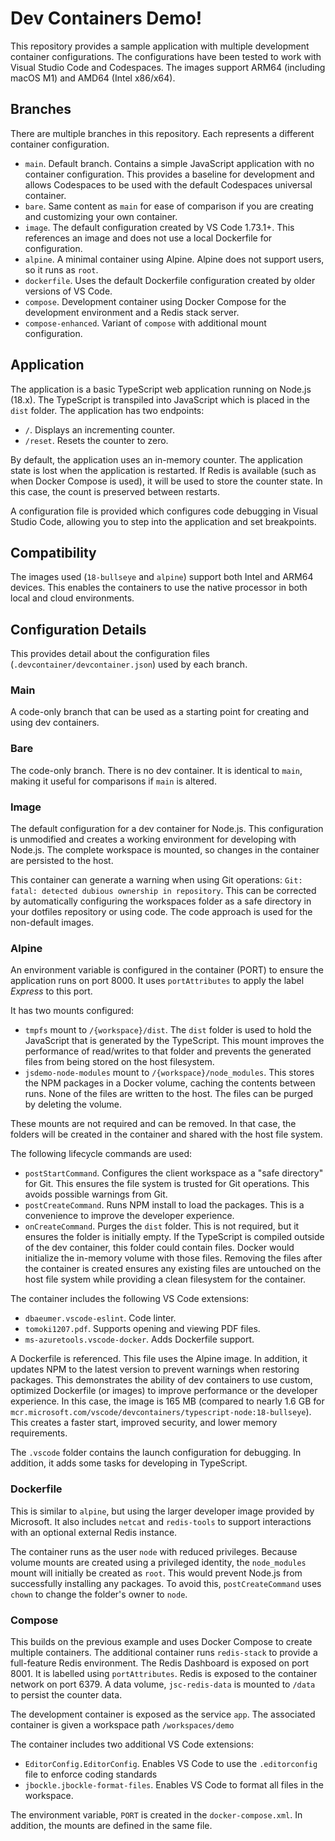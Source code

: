 # Dev Containers Demo!

This repository provides a sample application with multiple development container configurations. The configurations have been tested to work with Visual Studio Code and Codespaces. The images support ARM64 (including macOS M1) and AMD64 (Intel x86/x64).

## Branches

There are multiple branches in this repository. Each represents a different container configuration.

- `main`. Default branch. Contains a simple JavaScript application with no container configuration. This provides a baseline for development and allows Codespaces to be used with the default Codespaces universal container. 
- `bare`. Same content as `main` for ease of comparison if you are creating and customizing your own container.
- `image`. The default configuration created by VS Code 1.73.1+. This references an image and does not use a local Dockerfile for configuration.
- `alpine`. A minimal container using Alpine. Alpine does not support users, so it runs as `root`. 
- `dockerfile`. Uses the default Dockerfile configuration created by older versions of VS Code.
- `compose`. Development container using Docker Compose for the development environment and a Redis stack server.
- `compose-enhanced`. Variant of `compose` with additional mount configuration.

## Application

The application is a basic TypeScript web application running on Node.js (18.x). The TypeScript is transpiled into JavaScript which is placed in the `dist` folder. The application has two endpoints:

- `/`. Displays an incrementing counter.
- `/reset`. Resets the counter to zero.

By default, the application uses an in-memory counter. The application state is lost when the application is restarted. If Redis is available (such as when Docker Compose is used), it will be used to store the counter state. In this case, the count is preserved between restarts.

A configuration file is provided which configures code debugging in Visual Studio Code, allowing you to step into the application and set breakpoints.

## Compatibility

The images used (`18-bullseye` and `alpine`) support both Intel and ARM64 devices. This enables the containers to use the native processor in both local and cloud environments.

## Configuration Details

This provides detail about the configuration files (`.devcontainer/devcontainer.json`) used by each branch.

### Main

A code-only branch that can be used as a starting point for creating and using dev containers.

### Bare

The code-only branch. There is no dev container. It is identical to `main`, making it useful for comparisons if `main` is altered.

### Image

The default configuration for a dev container for Node.js. This configuration is unmodified and creates a working environment for developing with Node.js. The complete workspace is mounted, so changes in the container are persisted to the host. 

This container can generate a warning when using Git operations: `Git: fatal: detected dubious ownership in repository`. This can be corrected by automatically configuring the workspaces folder as a safe directory in your dotfiles repository or using code. The code approach is used for the non-default images.

### Alpine

An environment variable is configured in the container (PORT) to ensure the application runs on port 8000. It uses `portAttributes` to apply the label *Express* to this port.

It has two mounts configured:

- `tmpfs` mount to `/{workspace}/dist`. The `dist` folder is used to hold the JavaScript that is generated by the TypeScript. This mount improves the performance of read/writes to that folder and prevents the generated files from being stored on the host filesystem.
- `jsdemo-node-modules` mount to `/{workspace}/node_modules`. This stores the NPM packages in a Docker volume, caching the contents between runs. None of the files are written to the host. The files can be purged by deleting the volume.

These mounts are not required and can be removed. In that case, the folders will be created in the container and shared with the host file system.

The following lifecycle commands are used:

- `postStartCommand`. Configures the client workspace as a "safe directory" for Git. This ensures the file system is trusted for Git operations. This avoids possible warnings from Git.
- `postCreateCommand`. Runs NPM install to load the packages. This is a convenience to improve the developer experience.
- `onCreateCommand`. Purges the `dist` folder. This is not required, but it ensures the folder is initially empty. If the TypeScript is compiled outside of the dev container, this folder could contain files. Docker would initialize the in-memory volume with those files. Removing the files after the container is created ensures any existing files are untouched on the host file system while providing a clean filesystem for the container.

The container includes the following VS Code extensions:

- `dbaeumer.vscode-eslint`. Code linter.
- `tomoki1207.pdf`. Supports opening and viewing PDF files.
- `ms-azuretools.vscode-docker`. Adds Dockerfile support.

A Dockerfile is referenced. This file uses the Alpine image. In addition, it updates NPM to the latest version to prevent warnings when restoring packages. This demonstrates the ability of dev containers to use custom, optimized Dockerfile (or images) to improve performance or the developer experience. In this case, the image is 165 MB (compared to nearly 1.6 GB for ` mcr.microsoft.com/vscode/devcontainers/typescript-node:18-bullseye`). This creates a faster start, improved security, and lower memory requirements.

The `.vscode` folder contains the launch configuration for debugging. In addition, it adds some tasks for developing in TypeScript.

### Dockerfile

This is similar to `alpine`, but using the larger developer image provided by Microsoft. It also includes `netcat` and `redis-tools` to support interactions with an optional external Redis instance.

The container runs as the user `node` with reduced privileges. Because volume mounts are created using a privileged identity, the `node_modules` mount will initially be created as `root`. This would prevent Node.js from successfully installing any packages. To avoid this, `postCreateCommand` uses `chown` to change the folder's owner to `node`.

### Compose

This builds on the previous example and uses Docker Compose to create multiple containers. The additional container runs `redis-stack` to provide a full-feature Redis environment. The Redis Dashboard is exposed on port 8001. It is labelled using `portAttributes`. Redis is exposed to the container network on port 6379. A data volume, `jsc-redis-data` is mounted to `/data` to persist the counter data. 

The development container is exposed as the service `app`. The associated container is given a workspace path `/workspaces/demo`

The container includes two additional VS Code extensions:

- `EditorConfig.EditorConfig`. Enables VS Code to use the `.editorconfig` file to enforce coding standards
- `jbockle.jbockle-format-files`. Enables VS Code to format all files in the workspace.

The environment variable, `PORT` is created in the `docker-compose.xml`. In addition, the mounts are defined in the same file.
